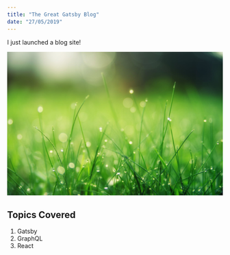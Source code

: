 ```yaml
---
title: "The Great Gatsby Blog"
date: "27/05/2019"
---
```


I just launched a blog site!

![Grass](./grass.jpeg)

## Topics Covered

1. Gatsby
2. GraphQL
3. React